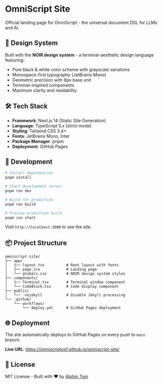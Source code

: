 # OmniScript Site

Official landing page for OmniScript - the universal document DSL for LLMs and AI.

## 🎨 Design System

Built with the **NOIR design system** - a terminal-aesthetic design language featuring:

- Pure black & white color scheme with grayscale variations
- Monospace-first typography (JetBrains Mono)
- Geometric precision with 8px base unit
- Terminal-inspired components
- Maximum clarity and readability

## 🛠 Tech Stack

- **Framework**: Next.js 14 (Static Site Generation)
- **Language**: TypeScript 5.x (strict mode)
- **Styling**: Tailwind CSS 3.4+
- **Fonts**: JetBrains Mono, Inter
- **Package Manager**: pnpm
- **Deployment**: GitHub Pages

## 🚀 Development

```bash
# Install dependencies
pnpm install

# Start development server
pnpm run dev

# Build for production
pnpm run build

# Preview production build
pnpm run start
```

Visit `http://localhost:3000` to see the site.

## 📦 Project Structure

```
omniscript-site/
├── app/
│   ├── layout.tsx          # Root layout with fonts
│   ├── page.tsx            # Landing page
│   └── globals.css         # NOIR design system styles
├── components/
│   ├── Terminal.tsx        # Terminal window component
│   └── CodeBlock.tsx       # Code display component
├── public/
│   └── .nojekyll           # Disable Jekyll processing
└── .github/
    └── workflows/
        └── deploy.yml      # GitHub Pages deployment
```

## 🌐 Deployment

The site automatically deploys to GitHub Pages on every push to `main` branch.

**Live URL**: https://omniscriptosf.github.io/omniscript-site/

## 📄 License

MIT License - Built with ❤️ by [Alphin Tom](https://github.com/alpha912)

